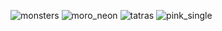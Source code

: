 
![monsters](https://user-images.githubusercontent.com/36193081/119578909-af277780-bdbd-11eb-8482-dccae0e1a1de.png)
![moro_neon](https://user-images.githubusercontent.com/36193081/119578959-c1091a80-bdbd-11eb-9f60-933a02404004.png)
![tatras](https://user-images.githubusercontent.com/36193081/119578961-c36b7480-bdbd-11eb-86bf-827613953295.png)
![pink_single](https://user-images.githubusercontent.com/36193081/119578967-c5cdce80-bdbd-11eb-8284-cb304008e327.png)


